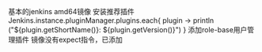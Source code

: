 基本的jenkins amd64镜像
安装推荐插件
Jenkins.instance.pluginManager.plugins.each{
  plugin -> 
    println ("${plugin.getShortName()}: ${plugin.getVersion()}")
}
添加role-base用户管理插件
镜像没有expect指令，已添加
